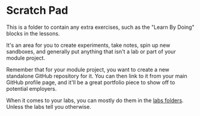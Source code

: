 # Scratch Pad

This is a folder to contain any extra exercises, such as the "Learn By Doing" blocks in the lessons.

It's an area for you to create experiments, take notes, spin up new sandboxes, and generally put anything that isn't a lab or part of your module project.

Remember that for your module project, you want to create a new standalone GitHub repository for it. You can then link to it from your main GitHub profile page, and it'll be a great portfolio piece to show off to potential employers.

When it comes to your labs, you can mostly do them in the [labs folders](../../labs/). Unless the labs tell you otherwise.
